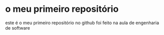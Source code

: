 # o meu primeiro repositório
este é o meu primeiro repositório no github
foi feito na aula de engenharia de software